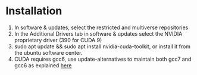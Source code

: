 
# Installation

1. In software & updates, select the restricted and multiverse repositories
2. In the Additional Drivers tab in software & updates select the NVIDIA proprietary driver (390 for CUDA 9)
3. sudo apt update && sudo apt install nvidia-cuda-toolkit, or install it from the ubuntu software center.
4. CUDA requires gcc6, use update-alternatives to maintain both gcc7 and gcc6 as explained [here](../Ubuntu_Linux_Notes.md) 
